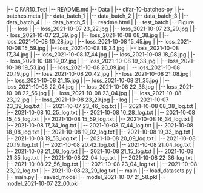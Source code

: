 |-- CIFAR10_Test
    |-- README.md
    |-- Data
    |   |-- cifar-10-batches-py
    |       |-- batches.meta
    |       |-- data_batch_1
    |       |-- data_batch_2
    |       |-- data_batch_3
    |       |-- data_batch_4
    |       |-- data_batch_5
    |       |-- readme.html
    |       |-- test_batch
    |-- Figure
    |   |-- loss
    |       |-- loss_2021-10-07 23_22.jpg
    |       |-- loss_2021-10-07 23_29.jpg
    |       |-- loss_2021-10-07 23_39.jpg
    |       |-- loss_2021-10-08 08_38.jpg
    |       |-- loss_2021-10-08 10_28.jpg
    |       |-- loss_2021-10-08 15_45.jpg
    |       |-- loss_2021-10-08 15_59.jpg
    |       |-- loss_2021-10-08 16_34.jpg
    |       |-- loss_2021-10-08 17_34.jpg
    |       |-- loss_2021-10-08 17_44.jpg
    |       |-- loss_2021-10-08 18_08.jpg
    |       |-- loss_2021-10-08 19_02.jpg
    |       |-- loss_2021-10-08 19_33.jpg
    |       |-- loss_2021-10-08 19_53.jpg
    |       |-- loss_2021-10-08 20_09.jpg
    |       |-- loss_2021-10-08 20_19.jpg
    |       |-- loss_2021-10-08 20_42.jpg
    |       |-- loss_2021-10-08 21_08.jpg
    |       |-- loss_2021-10-08 21_15.jpg
    |       |-- loss_2021-10-08 21_35.jpg
    |       |-- loss_2021-10-08 22_04.jpg
    |       |-- loss_2021-10-08 22_36.jpg
    |       |-- loss_2021-10-08 22_56.jpg
    |       |-- loss_2021-10-08 23_04.jpg
    |       |-- loss_2021-10-08 23_12.jpg
    |       |-- loss_2021-10-08 23_29.jpg
    |-- log
    |   |-- 2021-10-07 23_39_log.txt
    |   |-- 2021-10-07 23_46_log.txt
    |   |-- 2021-10-08 08_38_log.txt
    |   |-- 2021-10-08 10_25_log.txt
    |   |-- 2021-10-08 10_28_log.txt
    |   |-- 2021-10-08 15_45_log.txt
    |   |-- 2021-10-08 15_59_log.txt
    |   |-- 2021-10-08 16_34_log.txt
    |   |-- 2021-10-08 17_34_log.txt
    |   |-- 2021-10-08 17_44_log.txt
    |   |-- 2021-10-08 18_08_log.txt
    |   |-- 2021-10-08 19_02_log.txt
    |   |-- 2021-10-08 19_33_log.txt
    |   |-- 2021-10-08 19_53_log.txt
    |   |-- 2021-10-08 20_09_log.txt
    |   |-- 2021-10-08 20_19_log.txt
    |   |-- 2021-10-08 20_42_log.txt
    |   |-- 2021-10-08 21_04_log.txt
    |   |-- 2021-10-08 21_08_log.txt
    |   |-- 2021-10-08 21_15_log.txt
    |   |-- 2021-10-08 21_35_log.txt
    |   |-- 2021-10-08 22_04_log.txt
    |   |-- 2021-10-08 22_36_log.txt
    |   |-- 2021-10-08 22_56_log.txt
    |   |-- 2021-10-08 23_04_log.txt
    |   |-- 2021-10-08 23_12_log.txt
    |   |-- 2021-10-08 23_29_log.txt
    |-- main
    |   |-- load_datasets.py
    |   |-- main.py
    |-- saved_model
        |-- model_2021-10-07 21_58.pkl
        |-- model_2021-10-07 22_00.pkl
